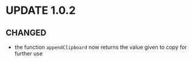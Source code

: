 # UPDATE 1.0.2

## CHANGED

-  the function `appendClipboard` now returns the value given to copy for further use